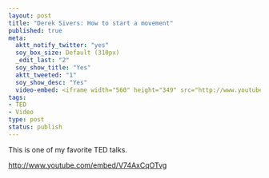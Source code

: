 ```yaml
---
layout: post
title: "Derek Sivers: How to start a movement"
published: true
meta:
  aktt_notify_twitter: "yes"
  soy_box_size: Default (310px)
  _edit_last: "2"
  soy_show_title: "Yes"
  aktt_tweeted: "1"
  soy_show_desc: "Yes"
  video-embed: <iframe width="560" height="349" src="http://www.youtube.com/embed/V74AxCqOTvg" frameborder="0" allowfullscreen></iframe>
tags:
- TED
- Video
type: post
status: publish
---
```

This is one of my favorite TED talks.

<a href="http://www.youtube.com/embed/V74AxCqOTvg">http://www.youtube.com/embed/V74AxCqOTvg</a>
